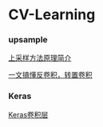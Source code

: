 # CV-Learning

### upsample
[上采样方法原理简介](https://www.jianshu.com/p/587c3a45df67)

[一文搞懂反卷积，转置卷积](https://blog.csdn.net/LoseInVain/article/details/81098502)

### Keras
[Keras卷积层](https://www.pyimagesearch.com/2018/12/31/keras-conv2d-and-convolutional-layers/)
